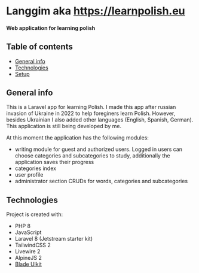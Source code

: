 # Langgim aka https://learnpolish.eu
#### Web application for learning polish

## Table of contents
* [General info](#general-info)
* [Technologies](#technologies)
* [Setup](#setup)

## General info
This is a Laravel app for learning Polish. I made this app after russian invasion of Ukraine in 2022 to help foreginers learn Polish. However, besides Ukrainian I also added other languages (English, Spanish, German). This application is still being developed by me.

At this moment the application has the following modules:
+ writing module for guest and authorized users. Logged in users can choose categories and subcategories to study, additionally the application saves their progress
+ categories index
+ user profile
+ administrator section CRUDs for words, categories and subcategories
	
## Technologies
Project is created with:
* PHP 8
* JavaScript
* Laravel 8 (Jetstream starter kit)
* TailwindCSS 2
* Livewire 2
* AlpineJS 2
* [Blade UIkit](https://blade-ui-kit.com/)

